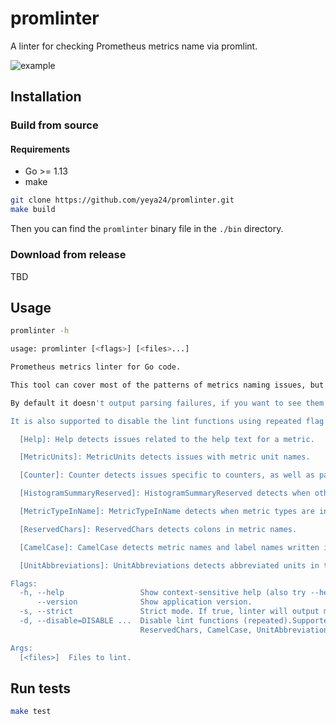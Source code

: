 # promlinter

A linter for checking Prometheus metrics name via promlint.

![example](assets/example.png)

## Installation

### Build from source

#### Requirements

- Go >= 1.13
- make

``` bash
git clone https://github.com/yeya24/promlinter.git
make build
```

Then you can find the `promlinter` binary file in the `./bin` directory.

### Download from release

TBD

## Usage

``` bash
promlinter -h

usage: promlinter [<flags>] [<files>...]

Prometheus metrics linter for Go code.

This tool can cover most of the patterns of metrics naming issues, but it cannot detect metric values that can only be determined in the runtime.

By default it doesn't output parsing failures, if you want to see them, you can add --strict flag to enable it.

It is also supported to disable the lint functions using repeated flag --disable. Current supported functions are:

  [Help]: Help detects issues related to the help text for a metric.

  [MetricUnits]: MetricUnits detects issues with metric unit names.

  [Counter]: Counter detects issues specific to counters, as well as patterns that should only be used with counters.

  [HistogramSummaryReserved]: HistogramSummaryReserved detects when other types of metrics use names or labels reserved for use by histograms and/or summaries.

  [MetricTypeInName]: MetricTypeInName detects when metric types are included in the metric name.

  [ReservedChars]: ReservedChars detects colons in metric names.

  [CamelCase]: CamelCase detects metric names and label names written in camelCase.

  [UnitAbbreviations]: UnitAbbreviations detects abbreviated units in the metric name.

Flags:
  -h, --help                 Show context-sensitive help (also try --help-long and --help-man).
      --version              Show application version.
  -s, --strict               Strict mode. If true, linter will output more issues including parsing failures.
  -d, --disable=DISABLE ...  Disable lint functions (repeated).Supported options: Help, Counter, MetricUnits, HistogramSummaryReserved, MetricTypeInName,
                             ReservedChars, CamelCase, UnitAbbreviations

Args:
  [<files>]  Files to lint.

```

## Run tests

``` bash
make test
```
